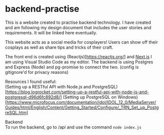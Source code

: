 # backend-practise

This is a website created to practise backend technology.
I have created and am following my design document that includes the user stories and requirements. It will be linked here eventually.

This website acts as a social media for cosplayers! Users can show off their cosplays as well as share tips and tricks of their craft.

The front end is created using (Reactjs)[https://reactjs.org/] and [Next.js](https://nextjs.org/)
I am using Visual Studio Code as my editor.
The backend is using Postgres and Express (Node) and pg-promise to connect the two. (config is gitignore'd for privacy reasons)

Resources I found useful:  
(Setting up a RESTful API with Node.js and PostgreSQL)[https://blog.logrocket.com/setting-up-a-restful-api-with-node-js-and-postgresql-d96d6fc892d8/]
(Setting up PostgreSQL on Windows)[https://www.microfocus.com/documentation/idol/IDOL_12_0/MediaServer/Guides/html/English/Content/Getting_Started/Configure/_TRN_Set_up_PostgreSQL.htm]

Backend  
To run the backend, go to /api and use the command `node index.js`
